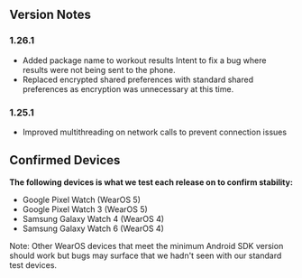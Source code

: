 ## Version Notes
### 1.26.1
- Added package name to workout results Intent to fix a bug where results were not being sent to the phone.
- Replaced encrypted shared preferences with standard shared preferences as encryption was unnecessary at this time.
### 1.25.1
- Improved multithreading on network calls to prevent connection issues

## Confirmed Devices
**The following devices is what we test each release on to confirm stability:**
- Google Pixel Watch (WearOS 5)
- Google Pixel Watch 3 (WearOS 5)
- Samsung Galaxy Watch 4 (WearOS 4)
- Samsung Galaxy Watch 6 (WearOS 4)

Note: Other WearOS devices that meet the minimum Android SDK version should work but bugs may surface that we hadn't seen with our standard test devices.